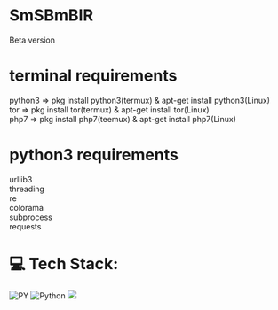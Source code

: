 # SmSBmBIR
Beta version
# terminal requirements
python3 => pkg install python3(termux) & apt-get install python3(Linux)<br/>
tor => pkg install tor(termux) & apt-get install tor(Linux)<br/>
php7 => pkg install php7(teemux) & apt-get install php7(Linux)
# python3 requirements
urllib3<br/>
threading<br/>
re<br/>
colorama<br/>
subprocess<br/>
requests<br/>



# 💻 Tech Stack:
![PY](https://img.shields.io/badge/php-%23777BB4.svg?style=for-the-badge&logo=php&logoColor=white) ![Python](https://img.shields.io/badge/python-3670A0?style=for-the-badge&logo=python&logoColor=ffdd54)
![](https://github-readme-stats.vercel.app/api/top-langs/?username=ShrekDev-HC&theme=dark&hide_border=true&include_all_commits=true&count_private=true&layout=compact)

